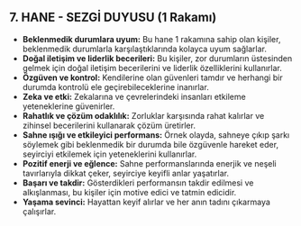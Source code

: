 ## 7. HANE - SEZGİ DUYUSU (1 Rakamı)

* **Beklenmedik durumlara uyum:** Bu hane 1 rakamına sahip olan kişiler, beklenmedik durumlarla karşılaştıklarında kolayca uyum sağlarlar.
* **Doğal iletişim ve liderlik becerileri:** Bu kişiler, zor durumların üstesinden gelmek için doğal iletişim becerilerini ve liderlik özelliklerini kullanırlar.
* **Özgüven ve kontrol:** Kendilerine olan güvenleri tamdır ve herhangi bir durumda kontrolü ele geçirebileceklerine inanırlar.
* **Zeka ve etki:** Zekalarına ve çevrelerindeki insanları etkileme yeteneklerine güvenirler.
* **Rahatlık ve çözüm odaklılık:** Zorluklar karşısında rahat kalırlar ve zihinsel becerilerini kullanarak çözüm üretirler.
* **Sahne ışığı ve etkileyici performans:** Örnek olayda, sahneye çıkıp şarkı söylemek gibi beklenmedik bir durumda bile özgüvenle hareket eder, seyirciyi etkilemek için yeteneklerini kullanırlar.
* **Pozitif enerji ve eğlence:** Sahne performanslarında enerjik ve neşeli tavırlarıyla dikkat çeker, seyirciye keyifli anlar yaşatırlar.
* **Başarı ve takdir:** Gösterdikleri performansın takdir edilmesi ve alkışlanması, bu kişiler için motive edici ve tatmin edicidir. 
* **Yaşama sevinci:** Hayattan keyif alırlar ve her anın tadını çıkarmaya çalışırlar. 
